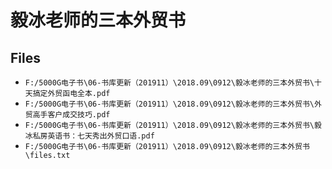 # 毅冰老师的三本外贸书

## Files

- `F:/5000G电子书\06-书库更新（201911）\2018.09\0912\毅冰老师的三本外贸书\十天搞定外贸函电全本.pdf`
- `F:/5000G电子书\06-书库更新（201911）\2018.09\0912\毅冰老师的三本外贸书\外贸高手客户成交技巧.pdf`
- `F:/5000G电子书\06-书库更新（201911）\2018.09\0912\毅冰老师的三本外贸书\毅冰私房英语书：七天秀出外贸口语.pdf`
- `F:/5000G电子书\06-书库更新（201911）\2018.09\0912\毅冰老师的三本外贸书\files.txt`
